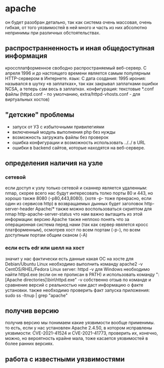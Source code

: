 # apache
он будет разобран детально, так как система очень массовая, очень гибкая, от того уязвимостей в ней много и часть из них абсолютно непринимы при различных обстоятельствах.
## распространненность и иная общедоступная информация
кроссплатформенное свободно распространяемый веб-сервер. 
С апреля 1996 и до настоящего времени является самым популярным HTTP-сервером в Интернете.
язык: C
дата создания: 1995
ирония: назывался в шутку «в заплатках», так как закрывал заплатками ошибки NCSA, а теперь сам весь в заплатках.
конфигурация: текстовые *.conf файлы (httpd.conf - по умолчанию, extra/httpd-vhosts.conf - для виртуальных хостов)


## "детские" проблемы
* запуск от УЗ с избыточными привилегиями
* включенный модуль выполнения php без нужды
* возможность загружать файлы без проверок
* ошибка конфигурации и возможность использовать ../../ в URL
* ошибки в backend сайтов, которые находятся на веб-сервере.


## определения наличия на узле
### сетевой
если доступ к узлу только сетевой и сканнер является удаленным:
nmap, скорее всего нас будут интересовать толко порты 80 и 443, но хорошо также 8080 (-p80,443,8080). (хотя -p- тоже прекрасно, если один из сервисов http)
в возвращаемых дынных будет заголовок http-server-header Apache/*
также можно воспользоваться скриптом для nmap http-apache-server-status
что нам важно вытащить из этой информации: версию Apache
также неплохо понять что за операционная система перед нами (так как сервер явялется кросс платформенным), осмотрев хост по всем портам (-p-), по всем доступным портам общим сканом (-A)


### если есть edr или шелл на хост
значит у нас фактически есть данные какая ОС на хосте
для Debian/Ubuntu Linux необходимо выполнить команду apache2 -v
CentOS/RHEL/Fedora Linux server: httpd -v
для Windows необходимо найти httpd.exe (если он не прописан в PATH) и использовать команду ":\[Apache directories]\bin\httpd.exe" -v
собственно отзыв по команде и сравнение версий с реальностью нам даст информацию о факте установки. 
также необходимо проверить факт запуска приложения: sudo ss -ltnup | grep "apache"

## получив версию 
получив версию мы понимаем какие уязвимости вообще применимы. 
то есть, если у нас установлен Apache 2.4.50, в котором исправлены уязвимости: CVE-2021-41524 и CVE-2021-41773, проверить их, конечно, можно, но вероятность крайне мала, тоже касается уязвимостей в более ранних версиях.

## работа с известными уязвимостями
 

